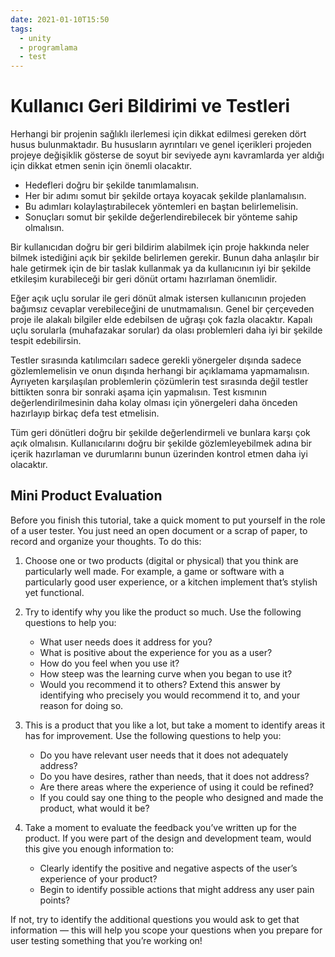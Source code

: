 ```yaml
---
date: 2021-01-10T15:50
tags:
  - unity
  - programlama
  - test
---
```


# Kullanıcı Geri Bildirimi ve Testleri

Herhangi bir projenin sağlıklı ilerlemesi için dikkat edilmesi gereken dört husus bulunmaktadır. Bu hususların ayrıntıları ve genel içerikleri projeden projeye değişiklik gösterse de soyut bir seviyede aynı kavramlarda yer aldığı için dikkat etmen senin için önemli olacaktır.

* Hedefleri doğru bir şekilde tanımlamalısın.
* Her bir adımı somut bir şekilde ortaya koyacak şekilde planlamalısın.
* Bu adımları kolaylaştırabilecek yöntemleri en baştan belirlemelisin.
* Sonuçları somut bir şekilde değerlendirebilecek bir yönteme sahip olmalısın.

Bir kullanıcıdan doğru bir geri bildirim alabilmek için proje hakkında neler bilmek istediğini açık bir şekilde belirlemen gerekir. Bunun daha anlaşılır bir hale getirmek için de bir taslak kullanmak ya da kullanıcının iyi bir şekilde etkileşim kurabileceği bir geri dönüt ortamı hazırlaman önemlidir.

Eğer açık uçlu sorular ile geri dönüt almak istersen kullanıcının projeden bağımsız cevaplar verebileceğini de unutmamalısın. Genel bir çerçeveden proje ile alakalı bilgiler elde edebilsen de uğraşı çok fazla olacaktır. Kapalı uçlu sorularla (muhafazakar sorular) da olası problemleri daha iyi bir şekilde tespit edebilirsin.

Testler sırasında katılımcıları sadece gerekli yönergeler dışında sadece gözlemlemelisin ve onun dışında herhangi bir açıklamama yapmamalısın. Ayrıyeten karşılaşılan problemlerin çözümlerin test sırasında değil testler bittikten sonra bir sonraki aşama için yapmalısın. Test kısmının değerlendirilmesinin daha kolay olması için yönergeleri daha önceden hazırlayıp birkaç defa test etmelisin.

Tüm geri dönütleri doğru bir şekilde değerlendirmeli ve bunlara karşı çok açık olmalısın. Kullanıcılarını doğru bir şekilde gözlemleyebilmek adına bir içerik hazırlaman ve durumlarını bunun üzerinden kontrol etmen daha iyi olacaktır. 

## Mini Product Evaluation

Before you finish this tutorial, take a quick moment to put yourself in the role of a user tester. You just need an open document or a scrap of paper, to record and organize your thoughts. To do this:

1.  Choose one or two products (digital or physical) that you think are particularly well made. For example, a game or software with a particularly good user experience, or a kitchen implement that’s stylish yet functional.

2.  Try to identify why you like the product so much. Use the following questions to help you:
	* What user needs does it address for you?
    * What is positive about the experience for you as a user?
    * How do you feel when you use it?
    * How steep was the learning curve when you began to use it?
    * Would you recommend it to others? Extend this answer by identifying who precisely you would recommend it to, and your reason for doing so. 

3.  This is a product that you like a lot, but take a moment to identify areas it has for improvement. Use the following questions to help you:
    * Do you have relevant user needs that it does not adequately address?
    * Do you have desires, rather than needs, that it does not address?
    * Are there areas where the experience of using it could be refined?
    * If you could say one thing to the people who designed and made the product, what would it be?

4.  Take a moment to evaluate the feedback you’ve written up for the product. If you were part of the design and development team, would this give you enough information to:
	* Clearly identify the positive and negative aspects of the user’s experience of your product?
	* Begin to identify possible actions that might address any user pain points?

If not, try to identify the additional questions you would ask to get that information — this will help you scope your questions when you prepare for user testing something that you’re working on!

